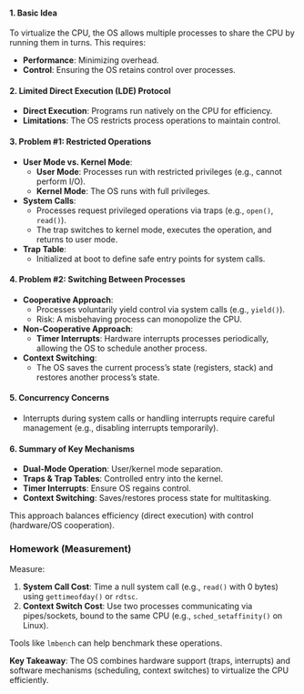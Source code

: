 #### **1. Basic Idea**  
To virtualize the CPU, the OS allows multiple processes to share the CPU by running them in turns. This requires:  
- **Performance**: Minimizing overhead.  
- **Control**: Ensuring the OS retains control over processes.  

#### **2. Limited Direct Execution (LDE) Protocol**  
- **Direct Execution**: Programs run natively on the CPU for efficiency.  
- **Limitations**: The OS restricts process operations to maintain control.  

#### **3. Problem #1: Restricted Operations**  
- **User Mode vs. Kernel Mode**:  
  - **User Mode**: Processes run with restricted privileges (e.g., cannot perform I/O).  
  - **Kernel Mode**: The OS runs with full privileges.  
- **System Calls**:  
  - Processes request privileged operations via traps (e.g., `open()`, `read()`).  
  - The trap switches to kernel mode, executes the operation, and returns to user mode.  
- **Trap Table**:  
  - Initialized at boot to define safe entry points for system calls.  

#### **4. Problem #2: Switching Between Processes**  
- **Cooperative Approach**:  
  - Processes voluntarily yield control via system calls (e.g., `yield()`).  
  - Risk: A misbehaving process can monopolize the CPU.  
- **Non-Cooperative Approach**:  
  - **Timer Interrupts**: Hardware interrupts processes periodically, allowing the OS to schedule another process.  
- **Context Switching**:  
  - The OS saves the current process’s state (registers, stack) and restores another process’s state.  

#### **5. Concurrency Concerns**  
- Interrupts during system calls or handling interrupts require careful management (e.g., disabling interrupts temporarily).  

#### **6. Summary of Key Mechanisms**  
- **Dual-Mode Operation**: User/kernel mode separation.  
- **Traps & Trap Tables**: Controlled entry into the kernel.  
- **Timer Interrupts**: Ensure OS regains control.  
- **Context Switching**: Saves/restores process state for multitasking.  

This approach balances efficiency (direct execution) with control (hardware/OS cooperation).  

### **Homework (Measurement)**  
Measure:  
1. **System Call Cost**: Time a null system call (e.g., `read()` with 0 bytes) using `gettimeofday()` or `rdtsc`.  
2. **Context Switch Cost**: Use two processes communicating via pipes/sockets, bound to the same CPU (e.g., `sched_setaffinity()` on Linux).  

Tools like `lmbench` can help benchmark these operations.  

**Key Takeaway**: The OS combines hardware support (traps, interrupts) and software mechanisms (scheduling, context switches) to virtualize the CPU efficiently.